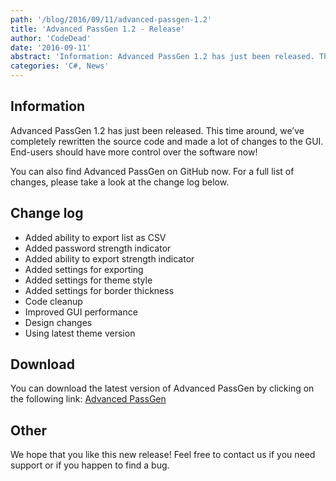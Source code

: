 ```yaml
---
path: '/blog/2016/09/11/advanced-passgen-1.2'
title: 'Advanced PassGen 1.2 - Release'
author: 'CodeDead'
date: '2016-09-11'
abstract: 'Information: Advanced PassGen 1.2 has just been released. This time around, we’ve completely rewritten the source code and made a lot of changes to the GUI. End-users should have more control over the software now! You can also find Advanced PassGen on GitHub...'
categories: 'C#, News'
---
```


## Information

Advanced PassGen 1.2 has just been released. This time around, we’ve completely rewritten the source code and made a lot of changes to the GUI. End-users should have more control over the software now!

You can also find Advanced PassGen on GitHub now. For a full list of changes, please take a look at the change log below.

## Change log

- Added ability to export list as CSV
- Added password strength indicator
- Added ability to export strength indicator
- Added settings for exporting
- Added settings for theme style
- Added settings for border thickness
- Code cleanup
- Improved GUI performance
- Design changes
- Using latest theme version

## Download

You can download the latest version of Advanced PassGen by clicking on the following link:
<a href="/software/advanced-passgen">Advanced PassGen</a>

## Other

We hope that you like this new release! Feel free to contact us if you need support or if you happen to find a bug.
